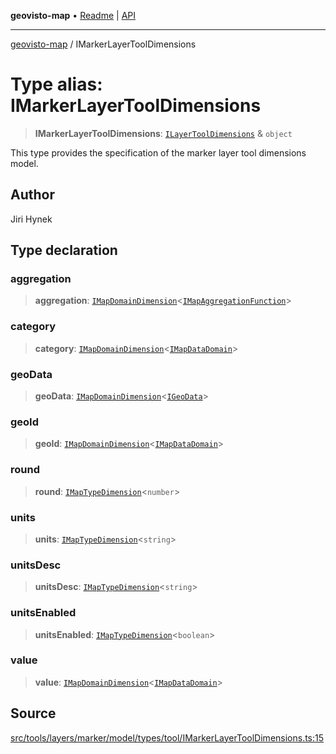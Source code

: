**geovisto-map** • [Readme](../README.md) \| [API](../globals.md)

***

[geovisto-map](../README.md) / IMarkerLayerToolDimensions

# Type alias: IMarkerLayerToolDimensions

> **IMarkerLayerToolDimensions**: [`ILayerToolDimensions`](ILayerToolDimensions.md) & `object`

This type provides the specification of the marker layer tool dimensions model.

## Author

Jiri Hynek

## Type declaration

### aggregation

> **aggregation**: [`IMapDomainDimension`](../interfaces/IMapDomainDimension.md)\<[`IMapAggregationFunction`](../interfaces/IMapAggregationFunction.md)\>

### category

> **category**: [`IMapDomainDimension`](../interfaces/IMapDomainDimension.md)\<[`IMapDataDomain`](../interfaces/IMapDataDomain.md)\>

### geoData

> **geoData**: [`IMapDomainDimension`](../interfaces/IMapDomainDimension.md)\<[`IGeoData`](../interfaces/IGeoData.md)\>

### geoId

> **geoId**: [`IMapDomainDimension`](../interfaces/IMapDomainDimension.md)\<[`IMapDataDomain`](../interfaces/IMapDataDomain.md)\>

### round

> **round**: [`IMapTypeDimension`](../interfaces/IMapTypeDimension.md)\<`number`\>

### units

> **units**: [`IMapTypeDimension`](../interfaces/IMapTypeDimension.md)\<`string`\>

### unitsDesc

> **unitsDesc**: [`IMapTypeDimension`](../interfaces/IMapTypeDimension.md)\<`string`\>

### unitsEnabled

> **unitsEnabled**: [`IMapTypeDimension`](../interfaces/IMapTypeDimension.md)\<`boolean`\>

### value

> **value**: [`IMapDomainDimension`](../interfaces/IMapDomainDimension.md)\<[`IMapDataDomain`](../interfaces/IMapDataDomain.md)\>

## Source

[src/tools/layers/marker/model/types/tool/IMarkerLayerToolDimensions.ts:15](https://github.com/geovisto/geovisto-map/blob/e22d774889dbc28cc1ec62933ecf6bab6690f172/src/tools/layers/marker/model/types/tool/IMarkerLayerToolDimensions.ts#L15)
